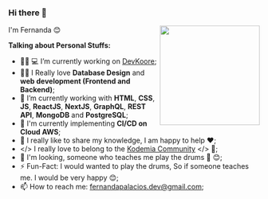 ### Hi there 👋

<img align='right' src='https://user-images.githubusercontent.com/5713670/87202985-820dcb80-c2b6-11ea-9f56-7ec461c497c3.gif' width='200"'>

I'm Fernanda 😊  

<!-- Talking about you -->
**Talking about Personal Stuffs:**

- 👩‍🦱 💻  I’m currently working on <a href="https://devkoore.com/" target="_blank">DevKoore</a>;
- 👩‍💻 I Really love **Database Design** and **web development (Frontend and Backend)**;
- 🌱 I’m currently working with **HTML**, **CSS**, **JS**, **ReactJS**, **NextJS**, **GraphQL**, **REST API**, **MongoDB** and **PostgreSQL**;
- 🚀 I'm currently implementing **CI/CD on Cloud AWS**;
- 💬 I really like to share my knowledge, I am happy to help ❤️;
- </> I really love to belong to the [Kodemia Community](https://github.com/kodemia) </> 🖤;
- 🥁 I'm looking, someone who teaches me play the drums 🎼 😊;
- ⚡️ Fun-Fact: I would wanted to play the drums, So if someone teaches me. I would be very happy 😊;
- 📫 How to reach me: fernandapalacios.dev@gmail.com;
